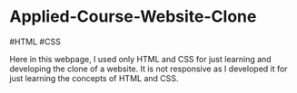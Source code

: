 # Applied-Course-Website-Clone

#HTML
#CSS

Here in this webpage, I used only HTML and CSS for just learning and developing the clone of a website.
It is not responsive as I developed it for just learning the concepts of HTML and CSS.

